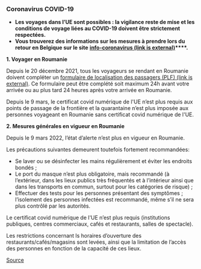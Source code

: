 ### **Coronavirus COVID-19**

*   **Les voyages dans l’UE sont possibles : la vigilance reste de mise et les conditions de voyage liées au COVID-19 doivent être strictement respectées.**
*   **Vous trouverez des informations sur les mesures à prendre lors du retour en Belgique sur le site** **[info-coronavirus (link is external)](https://eur01.safelinks.protection.outlook.com/?url=http%3A%2F%2Fwww.info-coronavirus.be%2Ffr%2Fvoyages&data=04%7C01%7Cgaby.vrancken%40diplobel.fed.be%7C8362a5aa95d3424e863208da03573500%7C80153b30e434429bb41c0d47f9deec42%7C0%7C0%7C637825970330589053%7CUnknown%7CTWFpbGZsb3d8eyJWIjoiMC4wLjAwMDAiLCJQIjoiV2luMzIiLCJBTiI6Ik1haWwiLCJXVCI6Mn0%3D%7C3000&sdata=H7KT9j8CZZOJn0FNjWa8nTtkVOpA0burhA7Cq6R57HA%3D&reserved=0)****.** 

**1\. Voyager en Roumanie**

Depuis le 20 décembre 2021, tous les voyageurs se rendant en Roumanie doivent compléter un [formulaire de localisation des passagers (PLF) (link is external)](http://plf.gov.ro/login). Ce formulaire peut être complété soit maximum 24h avant votre arrivée ou au plus tard 24 heures après votre arrivée en Roumanie.

Depuis le 9 mars, le certificat covid numérique de l'UE n’est plus requis aux points de passage de la frontière et la quarantaine n’est plus imposée aux personnes voyageant en Roumanie sans certificat covid numérique de l'UE.

**2\. Mesures générales en vigueur en Roumanie**

Depuis le 9 mars 2022, l’état d’alerte n’est plus en vigueur en Roumanie.

Les précautions suivantes demeurent toutefois fortement recommandées:

*   Se laver ou se désinfecter les mains régulièrement et éviter les endroits bondés ;
*   Le port du masque n’est plus obligatoire, mais recommandé (à l’extérieur, dans les lieux publics très fréquentés et à l’intérieur ainsi que dans les transports en commun, surtout pour les catégories de risque) ;
*   Effectuer des tests pour les personnes présentant des symptômes ; l’isolement des personnes infectées est recommandé, même s’il ne sera plus contrôlé par les autorités.

Le certificat covid numérique de l'UE n’est plus requis (institutions publiques, centres commerciaux, cafés et restaurants, salles de spectacle).

Les restrictions concernant ls horaires d’ouverture des restaurants/cafés/magasins sont levées, ainsi que la limitation de l’accès des personnes en fonction de la capacité de ces lieux.

[Source](https://diplomatie.belgium.be/fr/Services/voyager_a_letranger/conseils_par_destination/roumanie)